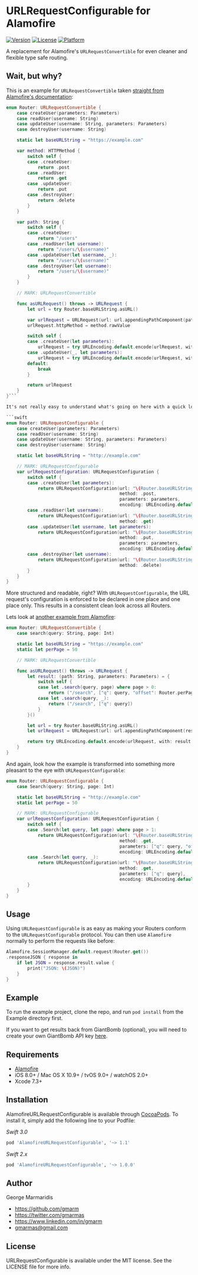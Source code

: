 # URLRequestConfigurable for Alamofire

[![Version](https://img.shields.io/cocoapods/v/AlamofireURLRequestConfigurable.svg?style=flat)](http://cocoapods.org/pods/AlamofireURLRequestConfigurable)
[![License](https://img.shields.io/cocoapods/l/AlamofireURLRequestConfigurable.svg?style=flat)](http://cocoapods.org/pods/AlamofireURLRequestConfigurable)
[![Platform](https://img.shields.io/cocoapods/p/AlamofireURLRequestConfigurable.svg?style=flat)](http://cocoapods.org/pods/AlamofireURLRequestConfigurable)

A replacement for Alamofire's `URLRequestConvertible` for even cleaner and flexible type safe routing.

## Wait, but why?

This is an example for `URLRequestConvertible` taken [straight from Alamofire's documentation](https://github.com/Alamofire/Alamofire#crud--authorization):
```swift
enum Router: URLRequestConvertible {
    case createUser(parameters: Parameters)
    case readUser(username: String)
    case updateUser(username: String, parameters: Parameters)
    case destroyUser(username: String)

    static let baseURLString = "https://example.com"

    var method: HTTPMethod {
        switch self {
        case .createUser:
            return .post
        case .readUser:
            return .get
        case .updateUser:
            return .put
        case .destroyUser:
            return .delete
        }
    }

    var path: String {
        switch self {
        case .createUser:
            return "/users"
        case .readUser(let username):
            return "/users/\(username)"
        case .updateUser(let username, _):
            return "/users/\(username)"
        case .destroyUser(let username):
            return "/users/\(username)"
        }
    }

    // MARK: URLRequestConvertible

    func asURLRequest() throws -> URLRequest {
        let url = try Router.baseURLString.asURL()

        var urlRequest = URLRequest(url: url.appendingPathComponent(path))
        urlRequest.httpMethod = method.rawValue

        switch self {
        case .createUser(let parameters):
            urlRequest = try URLEncoding.default.encode(urlRequest, with: parameters)
        case .updateUser(_, let parameters):
            urlRequest = try URLEncoding.default.encode(urlRequest, with: parameters)
        default:
            break
        }

        return urlRequest
    }
}```

It's not really easy to understand what's going on here with a quick look, is it? That's because the URL request's configuration is scattered throughout the implementation, also leading to multiple `switch` statements. This is what the same example looks like when written using `URLRequestConfigurable`:

```swift
enum Router: URLRequestConfigurable {
    case createUser(parameters: Parameters)
    case readUser(username: String)
    case updateUser(username: String, parameters: Parameters)
    case destroyUser(username: String)

    static let baseURLString = "http://example.com"

    // MARK: URLRequestConfigurable
    var urlRequestConfiguration: URLRequestConfiguration {
        switch self {
        case .createUser(let parameters):
            return URLRequestConfiguration(url: "\(Router.baseURLString)/users",
                                           method: .post,
                                           parameters: parameters,
                                           encoding: URLEncoding.default)
        case .readUser(let username):
            return URLRequestConfiguration(url: "\(Router.baseURLString)/users/\(username)",
                                           method: .get)
        case .updateUser(let username, let parameters):
            return URLRequestConfiguration(url: "\(Router.baseURLString)/users/\(username)",
                                           method: .put,
                                           parameters: parameters,
                                           encoding: URLEncoding.default)
        case .destroyUser(let username):
            return URLRequestConfiguration(url: "\(Router.baseURLString)/users/\(username)",
                                           method: .delete)
        }
    }
}
```

More structured and readable, right? With `URLRequestConfigurable`, the URL request's configuration is enforced to be declared in one place and one place only. This results in a consistent clean look across all Routers.

Lets look at [another example from Alamofire](https://github.com/Alamofire/Alamofire#api-parameter-abstraction):

```swift
enum Router: URLRequestConvertible {
    case search(query: String, page: Int)

    static let baseURLString = "https://example.com"
    static let perPage = 50

    // MARK: URLRequestConvertible

    func asURLRequest() throws -> URLRequest {
        let result: (path: String, parameters: Parameters) = {
            switch self {
            case let .search(query, page) where page > 0:
                return ("/search", ["q": query, "offset": Router.perPage * page])
            case let .search(query, _):
                return ("/search", ["q": query])
            }
        }()

        let url = try Router.baseURLString.asURL()
        let urlRequest = URLRequest(url: url.appendingPathComponent(result.path))

        return try URLEncoding.default.encode(urlRequest, with: result.parameters)
    }
}
```

And again, look how the example is transformed into something more pleasant to the eye with `URLRequestConfigurable`:

```swift
enum Router: URLRequestConfigurable {
    case Search(query: String, page: Int)

    static let baseURLString = "http://example.com"
    static let perPage = 50

    // MARK: URLRequestConfigurable
    var urlRequestConfiguration: URLRequestConfiguration {
        switch self {
        case .Search(let query, let page) where page > 1:
            return URLRequestConfiguration(url: "\(Router.baseURLString)/search",
                                           method: .get,
                                           parameters: ["q": query, "offset": Router.perPage * page],
                                           encoding: URLEncoding.default)
        case .Search(let query, _):
            return URLRequestConfiguration(url: "\(Router.baseURLString)/search",
                                           method: .get,
                                           parameters: ["q": query],
                                           encoding: URLEncoding.default)
        }
    }
}
```

## Usage

Using `URLRequestConfigurable` is as easy as making your Routers conform to the `URLRequestConfigurable` protocol. You can then use `Alamofire` normally to perform the requests like before:

```swift
Alamofire.SessionManager.default.request(Router.get())
.responseJSON { response in
    if let JSON = response.result.value {
        print("JSON: \(JSON)")
    }
}
```

## Example

To run the example project, clone the repo, and run `pod install` from the Example directory first.

If you want to get results back from GiantBomb (optional), you will need to create your own GiantBomb API key [here](http://www.giantbomb.com/api/).

## Requirements

- [Alamofire](https://github.com/Alamofire/Alamofire)
- iOS 8.0+ / Mac OS X 10.9+ / tvOS 9.0+ / watchOS 2.0+
- Xcode 7.3+

## Installation

AlamofireURLRequestConfigurable is available through [CocoaPods](http://cocoapods.org). To install
it, simply add the following line to your Podfile:

_Swift 3.0_
```ruby
pod 'AlamofireURLRequestConfigurable', '~> 1.1'
```

_Swift 2.x_
```ruby
pod 'AlamofireURLRequestConfigurable', '~> 1.0.0'
```

## Author

George Marmaridis

- https://github.com/gmarm
- https://twitter.com/gmarmas
- https://www.linkedin.com/in/gmarm
- gmarmas@gmail.com

## License

URLRequestConfigurable is available under the MIT license. See the LICENSE file for more info.
